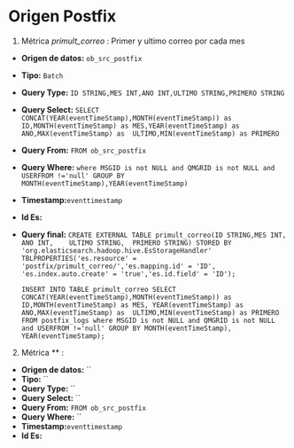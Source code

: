 # Origen Postfix

1. Métrica *primult_correo* : Primer y ultimo correo por cada mes

- **Origen de datos:** `ob_src_postfix`
- **Tipo:** `Batch`
- **Query Type:** `ID STRING,MES INT,ANO INT,ULTIMO STRING,PRIMERO STRING`
- **Query Select:** `SELECT CONCAT(YEAR(eventTimeStamp),MONTH(eventTimeStamp)) as ID,MONTH(eventTimeStamp) as MES,YEAR(eventTimeStamp) as ANO,MAX(eventTimeStamp) as  ULTIMO,MIN(eventTimeStamp) as PRIMERO`
- **Query From:** `FROM ob_src_postfix`
- **Query Where:** `where MSGID is not NULL and QMGRID is not NULL and USERFROM !='null' GROUP BY MONTH(eventTimeStamp),YEAR(eventTimeStamp)`
- **Timestamp:**`eventtimestamp`
- **Id Es:**
- **Query final:** `CREATE EXTERNAL TABLE primult_correo(ID STRING,MES INT, ANO INT,	ULTIMO STRING,  PRIMERO STRING)	STORED BY 'org.elasticsearch.hadoop.hive.EsStorageHandler' TBLPROPERTIES('es.resource' = 'postfix/primult_correo/','es.mapping.id' = 'ID',	'es.index.auto.create' = 'true','es.id.field' = 'ID');`

  `INSERT INTO TABLE primult_correo SELECT CONCAT(YEAR(eventTimeStamp),MONTH(eventTimeStamp)) as ID,MONTH(eventTimeStamp) as MES,
YEAR(eventTimeStamp) as ANO,MAX(eventTimeStamp) as  ULTIMO,MIN(eventTimeStamp) as PRIMERO FROM postfix_logs where MSGID is not NULL and QMGRID is not NULL and USERFROM !='null' GROUP BY MONTH(eventTimeStamp), YEAR(eventTimeStamp);`


2. Métrica ** : 

- **Origen de datos:** ``
- **Tipo:** ``
- **Query Type:** ``
- **Query Select:** ``
- **Query From:** `FROM ob_src_postfix`
- **Query Where:** ``
- **Timestamp:**`eventtimestamp`
- **Id Es:**
